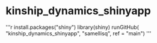 # kinship_dynamics_shinyapp

'''r
install.packages("shiny")
library(shiny)
runGitHub( "kinship_dynamics_shinyapp", "samellisq", ref = "main")
'''

